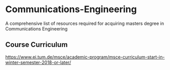 # Communications-Engineering
A comprehensive list of resources required for acquiring masters degree in Communications Engineering

## Course Curriculum
https://www.ei.tum.de/msce/academic-program/msce-curriculum-start-in-winter-semester-2018-or-later/
